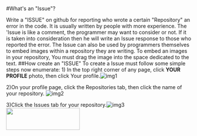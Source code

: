 #What's an "Issue"?
<html>
<body>
Write a "ISSUE" on github for reporting who wrote a certain "Repository" an error in the code. It is usually written by people with more experience. The 'Issue is like a comment, the programmer may want to consider or not. If it is taken into consideration then he will write an Issue response to those who reported the error.
The Issue can also be used by programmers themselves to embed images within a repository they are writing.
To embed an images in your repository, You must drag the image into the space dedicated to the text.
</body>
<body>
##How create an "ISSUE"
To create a Issue must follow some simple steps now enumerate:
</body>
</html>

<html>
<body>
1) In the top right corner of any page, click <b>YOUR PROFILE</b> photo, then click Your profile.<img src="https://help.github.com/assets/images/help/profile/top_right_avatar.png" alt="img1" />

2)On your profile page, click the Repositories tab, then click the name of your repository.
<img src="https://help.github.com/assets/images/help/profile/profile_repositories_tab.png" alt="img2" />

3)Click the Issues tab for your repository.<img  src="https://help.github.com/assets/images/help/repository/repo-tabs-issues.png"  alt="img3" />
<img src="https://help.github.com/assets/images/help/repository/repo-tabs-issues.png" width="200" height="60"> 


</html>

